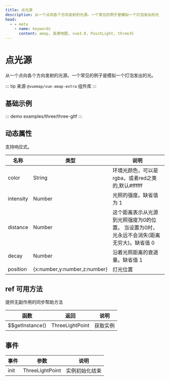 ```yaml
---
title: 点光源
description: 从一个点向各个方向发射的光源。一个常见的例子是模拟一个灯泡发出的光
head:
  - - meta
    - name: keywords
      content: amap, 高德地图, vue3.0, PointLight, threeJS
---
```


# 点光源
从一个点向各个方向发射的光源。一个常见的例子是模拟一个灯泡发出的光。

::: tip
来源 ```@vuemap/vue-amap-extra``` 组件库
:::

## 基础示例

::: demo
examples/three/three-gltf
:::


## 动态属性
支持响应式。

名称 | 类型                                         | 说明
---|--------------------------------------------|---|
color | String                                     | 环境光颜色，可以是rgba，或者red之类的,默认#ffffff
intensity | Number                              | 光照的强度。缺省值为 1
distance | Number                              |  这个距离表示从光源到光照强度为0的位置。 当设置为0时，光永远不会消失(距离无穷大)。缺省值 0
decay | Number                              | 沿着光照距离的衰退量。缺省值 1
position | {x:number,y:number,z:number} | 灯光位置

## ref 可用方法
提供无副作用的同步帮助方法

函数 | 返回    | 说明
---|-------|---|
$$getInstance() | ThreeLightPoint | 获取实例

## 事件

事件 | 参数 | 说明
---|---|---|
init | ThreeLightPoint | 实例初始化结束

